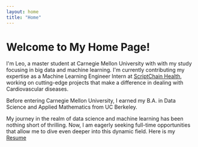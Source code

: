 ```yaml
---
layout: home
title: "Home"
---
```


# Welcome to My Home Page!

I'm Leo, a master student at Carnegie Mellon University with with my study focusing in big data and machine learning. I'm currently contributing my expertise as a Machine Learning Engineer Intern at [ScriptChain Health](https://scriptchain.co/home), working on cutting-edge projects that make a difference in dealing with Cardiovascular diseases.

Before entering Carnegie Mellon University, I earned my B.A. in Data Science and Applied Mathematics from UC Berkeley.

My journey in the realm of data science and machine learning has been nothing short of thrilling. Now, I am eagerly seeking full-time opportunities that allow me to dive even deeper into this dynamic field. Here is my [Resume](/assets/resume.pdf)
